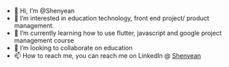 - 👋 Hi, I’m @Shenyean
- 👀 I’m interested in education technology, front end project/ product management.
- 🌱 I’m currently learning how to use flutter, javascript and google project management course
- 💞️ I’m looking to collaborate on education 
- 📫 How to reach me, you can reach me on LinkedIn @ [Shenyean](https://www.linkedin.com/in/shen-yean-yeo-0b0618184/)

<!---
Shenyean/Shenyean is a ✨ special ✨ repository because its `README.md` (this file) appears on your GitHub profile.
You can click the Preview link to take a look at your changes.
--->
